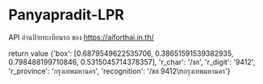 # Panyapradit-LPR
API อ่านป้ายทะเบียนรถ ของ https://aiforthai.in.th/

return value
{'box': [0.6879549622535706, 0.38651591539382935, 0.798488199710846, 0.5315045714378357], 'r_char': '/ชฮ', 'r_digit': '9412', 'r_province': 'กรุงเทพมหานคร', 'recognition': '/ชฮ 9412\nกรุงเทพมหานคร'}
